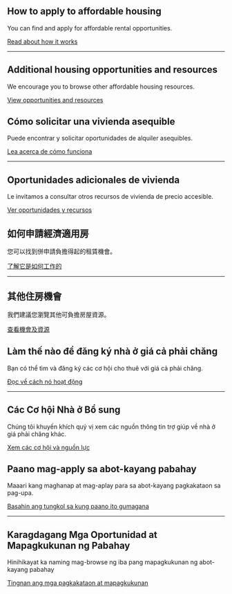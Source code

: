 <RenderIf language="default">
<Icon symbol="house" size="2xl" className="border-primary border-b-4 inline-block pb-3 px-3 mb-2" />

## How to apply to affordable housing

You can find and apply for affordable rental opportunities.

[Read about how it works](/how-it-works)

---

<Icon symbol="frontDoor" size="2xl" className="border-primary border-b-4 inline-block pb-3 px-3 my-1" />

## Additional housing opportunities and resources

We encourage you to browse other affordable housing resources.

[View opportunities and resources](/additional-resources)

</RenderIf>

<RenderIf language="es">
<Icon symbol="house" size="2xl" className="border-primary border-b-4 inline-block pb-3 px-3 mb-2" />

## Cómo solicitar una vivienda asequible

Puede encontrar y solicitar oportunidades de alquiler asequibles.

[Lea acerca de cómo funciona](/es/how-it-works)

---

<Icon symbol="frontDoor" size="2xl" className="border-primary border-b-4 inline-block pb-3 px-3 my-1" />

## Oportunidades adicionales de vivienda

Le invitamos a consultar otros recursos de vivienda de precio accesible.

[Ver oportunidades y recursos](/es/additional-resources)

</RenderIf>

<RenderIf language="zh">
<Icon symbol="house" size="2xl" className="border-primary border-b-4 inline-block pb-3 px-3 mb-2" />

## 如何申請經濟適用房

您可以找到併申請負擔得起的租賃機會。

[了解它是如何工作的](/zh/how-it-works)

---

<Icon symbol="frontDoor" size="2xl" className="border-primary border-b-4 inline-block pb-3 px-3 my-1" />

## 其他住房機會

我們建議您瀏覽其他可負擔房屋資源。

[查看機會及資源](/zh/additional-resources)

</RenderIf>

<RenderIf language="vi">
<Icon symbol="house" size="2xl" className="border-primary border-b-4 inline-block pb-3 px-3 mb-2" />

## Làm thế nào để đăng ký nhà ở giá cả phải chăng

Bạn có thể tìm và đăng ký các cơ hội cho thuê với giá cả phải chăng.

[Đọc về cách nó hoạt động](/vi/how-it-works)

---

<Icon symbol="frontDoor" size="2xl" className="border-primary border-b-4 inline-block pb-3 px-3 my-1" />

## Các Cơ hội Nhà ở Bổ sung

Chúng tôi khuyến khích quý vị xem các nguồn thông tin trợ giúp về nhà ở giá phải chăng khác.

[Xem các cơ hội và nguồn lực](/vi/additional-resources)

</RenderIf>

<RenderIf language="tl">
<Icon symbol="house" size="2xl" className="border-primary border-b-4 inline-block pb-3 px-3 mb-2" />

## Paano mag-apply sa abot-kayang pabahay

Maaari kang maghanap at mag-aplay para sa abot-kayang pagkakataon sa pag-upa.

[Basahin ang tungkol sa kung paano ito gumagana](/tl/how-it-works)

---

<Icon symbol="frontDoor" size="2xl" className="border-primary border-b-4 inline-block pb-3 px-3 my-1" />

## Karagdagang Mga Oportunidad at Mapagkukunan ng Pabahay

Hinihikayat ka naming mag-browse ng iba pang mapagkukunan ng abot-kayang pabahay

[Tingnan ang mga pagkakataon at mapagkukunan](/tl/additional-resources)

</RenderIf>
